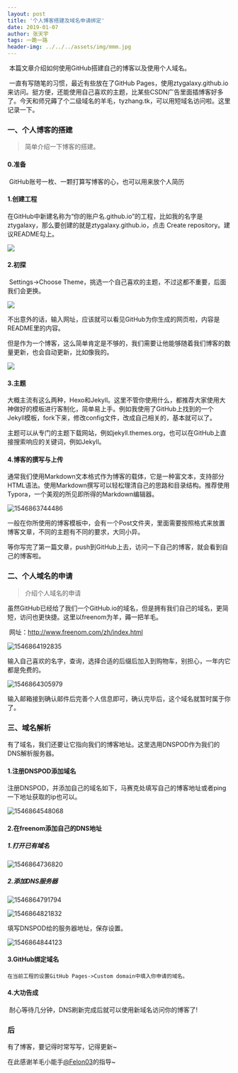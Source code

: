 ```yaml
---
layout: post
title: '个人博客搭建及域名申请绑定'
date: 2019-01-07
author: 张天宇
tags: 一跪一路
header-img: ../../../assets/img/mmm.jpg
---
```


​	本篇文章介绍如何使用GitHub搭建自己的博客以及使用个人域名。

​	一直有写随笔的习惯，最近有些放在了GitHub Pages，使用ztygalaxy.github.io来访问。挺方便，还能使用自己喜欢的主题，比某些CSDN广告里面插博客好多了。今天和师兄薅了个二级域名的羊毛，tyzhang.tk，可以用短域名访问啦。这里记录一下。

### 一、个人博客的搭建

> 简单介绍一下博客的搭建。

#### 0.准备
​	GitHub账号一枚、一颗打算写博客的心，也可以用来放个人简历

#### 1.创建工程
​	在GitHub中新建名称为“你的账户名.github.io”的工程，比如我的名字是ztygalaxy，那么要创建的就是ztygalaxy.github.io，点击 Create repository。建议README勾上。

![](../../../assets/img/github-0.jpg)

#### 2.初探

​	Settings->Choose Theme，挑选一个自己喜欢的主题，不过这都不重要，后面我们会更换。

![](../../../assets/img/github-1.jpg)

​	不出意外的话，输入网址，应该就可以看见GitHub为你生成的网页啦，内容是README里的内容。

​	但是作为一个博客，这么简单肯定是不够的，我们需要让他能够随着我们博客的数量更新，也会自动更新，比如像我的。

![](../../../assets/img/github-2.jpg)

#### 3.主题

​	大概主流有这么两种，Hexo和Jekyll。这里不管你使用什么，都推荐大家使用大神做好的模板进行客制化，简单易上手。例如我使用了GitHub上找到的一个Jekyll模板，fork下来，修改config文件，改成自己相关的，基本就可以了。

​	主题可以从专门的主题下载网站，例如jekyll.themes.org，也可以在GitHub上直接搜索响应的关键词，例如Jekyll。

#### 4.博客的撰写与上传

​	通常我们使用Markdown文本格式作为博客的载体，它是一种富文本，支持部分HTML语法。使用Markdown撰写可以轻松理清自己的思路和目录结构。推荐使用Typora，一个美观的所见即所得的Markdown编辑器。

![1546863744486](../../../assets/img/github-3.jpg)

​	一般在你所使用的博客模板中，会有一个Post文件夹，里面需要按照格式来放置博客文章，不同的主题有不同的要求，大同小异。

​	等你写完了第一篇文章，push到GitHub上去，访问一下自己的博客，就会看到自己的博客啦。

### 二、个人域名的申请

> 介绍个人域名的申请

​	虽然GitHub已经给了我们一个GitHub.io的域名，但是拥有我们自己的域名，更简短，访问也更快捷。这里以freenom为羊，薅一把羊毛。

​	网址：http://www.freenom.com/zh/index.html

![1546864192835](../../../assets/img/github-4.png)

​	输入自己喜欢的名字，查询，选择合适的后缀后加入到购物车，别担心，一年内它都是免费的。

![1546864305979](../../../assets/img/github-5.png)

​	输入邮箱接到确认邮件后完善个人信息即可，确认完毕后，这个域名就暂时属于你了。

### 三、域名解析

​	有了域名，我们还要让它指向我们的博客地址。这里选用DNSPOD作为我们的DNS解析服务器。

#### 1.注册DNSPOD添加域名

​	注册DNSPOD，并添加自己的域名如下，马赛克处填写自己的博客地址或者ping一下地址获取的ip也可以。

![1546864548068](../../../assets/img/github-6.jpg)

#### 2.在freenom添加自己的DNS地址

##### 1.打开已有域名

![1546864736820](../../../assets/img/github-7.jpg)

##### 2.添加DNS服务器

![1546864791794](../../../assets/img/github-8.png)

![1546864821832](../../../assets/img/github-9.png)

填写DNSPOD给的服务器地址，保存设置。

![1546864844123](../../../assets/img/github-10.png)

#### 3.GitHub绑定域名

	在当前工程的设置GitHub Pages->Custom domain中填入你申请的域名。

#### 4.大功告成

​	耐心等待几分钟，DNS刷新完成后就可以使用新域名访问你的博客了!

### 后

有了博客，要记得时常写写，记得更新~

在此感谢羊毛小能手[@Felon03](https://github.com/felon03)的指导~